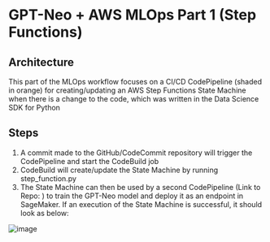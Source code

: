 # GPT-Neo + AWS MLOps Part 1 (Step Functions)

## Architecture

This part of the MLOps workflow focuses on a CI/CD CodePipeline (shaded in orange) for creating/updating an AWS Step Functions State Machine when there is a change to the code, which was written in the Data Science SDK for Python

## Steps

1) A commit made to the GitHub/CodeCommit repository will trigger the CodePipeline and start the CodeBuild job
2) CodeBuild will create/update the State Machine by running step_function.py
3) The State Machine can then be used by a second CodePipeline (Link to Repo: ) to train the GPT-Neo model and deploy it as an endpoint in SageMaker. If an execution of the State Machine is successful, it should look as below:

![image](https://user-images.githubusercontent.com/81354022/156025192-9a290312-2d6d-4339-b8f8-f5f7d1e025bb.png)
